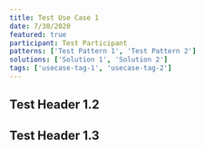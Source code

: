 ```yaml
---
title: Test Use Case 1
date: 7/30/2020
featured: true
participant: Test Participant
patterns: ['Test Pattern 1', 'Test Pattern 2']
solutions: ['Solution 1', 'Solution 2']
tags: ['usecase-tag-1', 'usecase-tag-2']
---
```


<Content chunks={2} />

## Test Header 1.2

<Content chunks={2} />

## Test Header 1.3

<Content chunks={2} />
